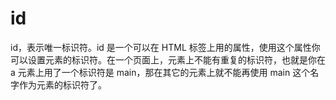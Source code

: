 # id

id，表示唯一标识符。id 是一个可以在 HTML 标签上用的属性，使用这个属性你可以设置元素的标识符。在一个页面上，元素上不能有重复的标识符，也就是你在 a 元素上用了一个标识符是 main，那在其它的元素上就不能再使用 main 这个名字作为元素的标识符了。

